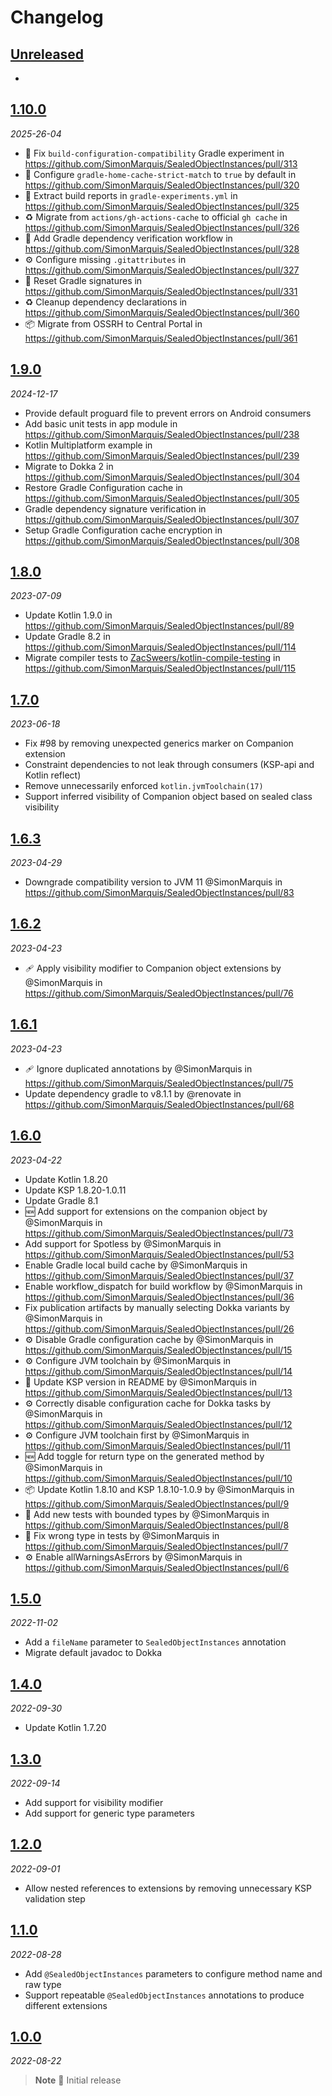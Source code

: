 # Changelog

## [Unreleased]

- 

## [1.10.0]

_2025-26-04_

- 🐘 Fix `build-configuration-compatibility` Gradle experiment in https://github.com/SimonMarquis/SealedObjectInstances/pull/313
- 🐘 Configure `gradle-home-cache-strict-match` to `true` by default in https://github.com/SimonMarquis/SealedObjectInstances/pull/320
- 🐘 Extract build reports in `gradle-experiments.yml` in https://github.com/SimonMarquis/SealedObjectInstances/pull/325
- ♻️ Migrate from `actions/gh-actions-cache` to official `gh cache` in https://github.com/SimonMarquis/SealedObjectInstances/pull/326
- 🤖 Add Gradle dependency verification workflow in https://github.com/SimonMarquis/SealedObjectInstances/pull/328
- ⚙️ Configure missing `.gitattributes` in https://github.com/SimonMarquis/SealedObjectInstances/pull/327
- 🐘 Reset Gradle signatures in https://github.com/SimonMarquis/SealedObjectInstances/pull/331
- ♻️ Cleanup dependency declarations in https://github.com/SimonMarquis/SealedObjectInstances/pull/360
- 📦 Migrate from OSSRH to Central Portal in https://github.com/SimonMarquis/SealedObjectInstances/pull/361

## [1.9.0]

_2024-12-17_

- Provide default proguard file to prevent errors on Android consumers
- Add basic unit tests in app module in https://github.com/SimonMarquis/SealedObjectInstances/pull/238
- Kotlin Multiplatform example in https://github.com/SimonMarquis/SealedObjectInstances/pull/239
- Migrate to Dokka 2 in https://github.com/SimonMarquis/SealedObjectInstances/pull/304
- Restore Gradle Configuration cache in https://github.com/SimonMarquis/SealedObjectInstances/pull/305
- Gradle dependency signature verification in https://github.com/SimonMarquis/SealedObjectInstances/pull/307
- Setup Gradle Configuration cache encryption in https://github.com/SimonMarquis/SealedObjectInstances/pull/308

## [1.8.0]

_2023-07-09_

- Update Kotlin 1.9.0 in https://github.com/SimonMarquis/SealedObjectInstances/pull/89
- Update Gradle 8.2 in https://github.com/SimonMarquis/SealedObjectInstances/pull/114
- Migrate compiler tests to [ZacSweers/kotlin-compile-testing](https://github.com/ZacSweers/redacted-compiler-plugin) in https://github.com/SimonMarquis/SealedObjectInstances/pull/115

## [1.7.0]

_2023-06-18_

- Fix #98 by removing unexpected generics marker on Companion extension
- Constraint dependencies to not leak through consumers (KSP-api and Kotlin reflect)
- Remove unnecessarily enforced `kotlin.jvmToolchain(17)`
- Support inferred visibility of Companion object based on sealed class visibility

## [1.6.3]

_2023-04-29_

- Downgrade compatibility version to JVM 11 @SimonMarquis in https://github.com/SimonMarquis/SealedObjectInstances/pull/83

## [1.6.2]

_2023-04-23_

- 🩹 Apply visibility modifier to Companion object extensions by @SimonMarquis in https://github.com/SimonMarquis/SealedObjectInstances/pull/76

## [1.6.1]

_2023-04-23_

- 🩹 Ignore duplicated annotations by @SimonMarquis in https://github.com/SimonMarquis/SealedObjectInstances/pull/75
- Update dependency gradle to v8.1.1 by @renovate in https://github.com/SimonMarquis/SealedObjectInstances/pull/68

## [1.6.0]

_2023-04-22_

- Update Kotlin 1.8.20
- Update KSP 1.8.20-1.0.11
- Update Gradle 8.1
- 🆕 Add support for extensions on the companion object by @SimonMarquis in https://github.com/SimonMarquis/SealedObjectInstances/pull/73
- Add support for Spotless by @SimonMarquis in https://github.com/SimonMarquis/SealedObjectInstances/pull/53
- Enable Gradle local build cache by @SimonMarquis in https://github.com/SimonMarquis/SealedObjectInstances/pull/37
- Enable workflow_dispatch for build workflow by @SimonMarquis in https://github.com/SimonMarquis/SealedObjectInstances/pull/36
- Fix publication artifacts by manually selecting Dokka variants by @SimonMarquis in https://github.com/SimonMarquis/SealedObjectInstances/pull/26
- ⚙️ Disable Gradle configuration cache by @SimonMarquis in https://github.com/SimonMarquis/SealedObjectInstances/pull/15
- ⚙️ Configure JVM toolchain by @SimonMarquis in https://github.com/SimonMarquis/SealedObjectInstances/pull/14
- 📝 Update KSP version in README by @SimonMarquis in https://github.com/SimonMarquis/SealedObjectInstances/pull/13
- ⚙️ Correctly disable configuration cache for Dokka tasks by @SimonMarquis in https://github.com/SimonMarquis/SealedObjectInstances/pull/12
- ⚙️ Configure JVM toolchain first by @SimonMarquis in https://github.com/SimonMarquis/SealedObjectInstances/pull/11
- 🆕 Add toggle for return type on the generated method by @SimonMarquis in https://github.com/SimonMarquis/SealedObjectInstances/pull/10
- 📦 Update Kotlin 1.8.10 and KSP 1.8.10-1.0.9 by @SimonMarquis in https://github.com/SimonMarquis/SealedObjectInstances/pull/9
- 🧪 Add new tests with bounded types by @SimonMarquis in https://github.com/SimonMarquis/SealedObjectInstances/pull/8
- 🐛 Fix wrong type in tests by @SimonMarquis in https://github.com/SimonMarquis/SealedObjectInstances/pull/7
- ⚙️ Enable allWarningsAsErrors by @SimonMarquis in https://github.com/SimonMarquis/SealedObjectInstances/pull/6

## [1.5.0]

_2022-11-02_

- Add a `fileName` parameter to `SealedObjectInstances` annotation
- Migrate default javadoc to Dokka

## [1.4.0]

_2022-09-30_

- Update Kotlin 1.7.20

## [1.3.0]

_2022-09-14_

- Add support for visibility modifier
- Add support for generic type parameters

## [1.2.0]

_2022-09-01_

- Allow nested references to extensions by removing unnecessary KSP validation step

## [1.1.0]

_2022-08-28_

- Add `@SealedObjectInstances` parameters to configure method name and raw type
- Support repeatable `@SealedObjectInstances` annotations to produce different extensions

## [1.0.0]

_2022-08-22_

> **Note** 🎉 Initial release

[Unreleased]: https://github.com/SimonMarquis/SealedObjectInstances/compare/1.10.0...HEAD
[1.10.0]: https://github.com/SimonMarquis/SealedObjectInstances/releases/tag/1.10.0
[1.9.0]: https://github.com/SimonMarquis/SealedObjectInstances/releases/tag/1.9.0
[1.8.0]: https://github.com/SimonMarquis/SealedObjectInstances/releases/tag/1.8.0
[1.7.0]: https://github.com/SimonMarquis/SealedObjectInstances/releases/tag/1.7.0
[1.6.3]: https://github.com/SimonMarquis/SealedObjectInstances/releases/tag/1.6.3
[1.6.2]: https://github.com/SimonMarquis/SealedObjectInstances/releases/tag/1.6.2
[1.6.1]: https://github.com/SimonMarquis/SealedObjectInstances/releases/tag/1.6.1
[1.6.0]: https://github.com/SimonMarquis/SealedObjectInstances/releases/tag/1.6.0
[1.5.0]: https://github.com/SimonMarquis/SealedObjectInstances/releases/tag/1.5.0
[1.4.0]: https://github.com/SimonMarquis/SealedObjectInstances/releases/tag/1.4.0
[1.3.0]: https://github.com/SimonMarquis/SealedObjectInstances/releases/tag/1.3.0
[1.2.0]: https://github.com/SimonMarquis/SealedObjectInstances/releases/tag/1.2.0
[1.1.0]: https://github.com/SimonMarquis/SealedObjectInstances/releases/tag/1.1.0
[1.0.0]: https://github.com/SimonMarquis/SealedObjectInstances/releases/tag/1.0.0
